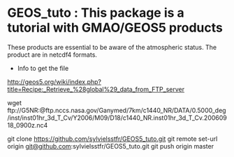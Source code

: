 GEOS_tuto : This package is a tutorial with GMAO/GEOS5 products 
=============================================================


These products are essential to be aware of the atmospheric status.
The product are in netcdf4 formats.



- Info to get the file


http://geos5.org/wiki/index.php?title=Recipe:_Retrieve_%28global%29_data_from_FTP_server



wget ftp://G5NR:@ftp.nccs.nasa.gov/Ganymed/7km/c1440_NR/DATA/0.5000_deg/inst/inst01hr_3d_T_Cv/Y2006/M09/D18/c1440_NR.inst01hr_3d_T_Cv.20060918_0900z.nc4


git clone https://github.com/sylvielsstfr/GEOS5_tuto.git
git remote set-url origin git@github.com:sylvielsstfr/GEOS5_tuto.git
git push origin master



